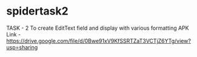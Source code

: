 # spidertask2
TASK - 2
To create EditText field and display with various formatting
APK Link - https://drive.google.com/file/d/0Bwe91xV9KfSSRTZaT3VCTjZ6YTg/view?usp=sharing
